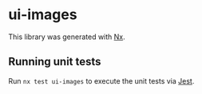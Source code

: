# ui-images

This library was generated with [Nx](https://nx.dev).

## Running unit tests

Run `nx test ui-images` to execute the unit tests via [Jest](https://jestjs.io).

